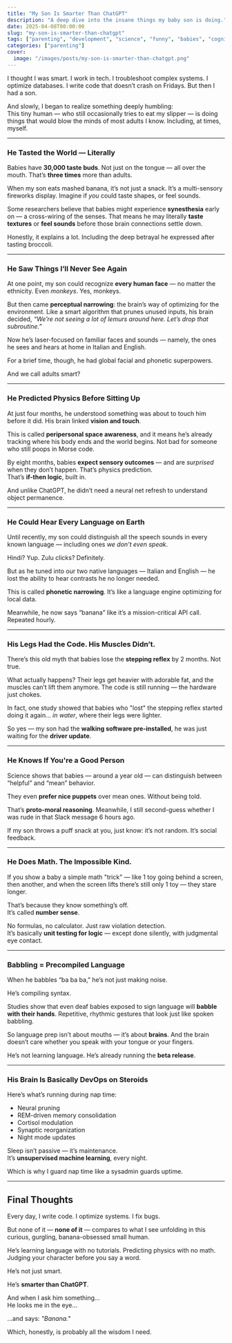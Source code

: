 ```yaml
---
title: "My Son Is Smarter Than ChatGPT"
description: "A deep dive into the insane things my baby son is doing."
date: 2025-04-08T00:00:00
slug: "my-son-is-smarter-than-chatgpt"
tags: ["parenting", "development", "science", "funny", "babies", "cognition"]
categories: ["parenting"]
cover:
  image: "/images/posts/my-son-is-smarter-than-chatgpt.png"
---
```

I thought I was smart. I work in tech. I troubleshoot complex systems. I optimize databases. I write code that doesn’t crash on Fridays. But then I had a son.

And slowly, I began to realize something deeply humbling:  
This tiny human — who still occasionally tries to eat my slipper — is doing things that would blow the minds of most adults I know. Including, at times, myself.

---

### He Tasted the World — Literally

Babies have **30,000 taste buds**. Not just on the tongue — all over the mouth. That’s **three times** more than adults.

When my son eats mashed banana, it’s not just a snack. It’s a multi-sensory fireworks display. Imagine if *you* could taste shapes, or feel sounds.

Some researchers believe that babies might experience **synesthesia** early on — a cross-wiring of the senses. That means he may literally **taste textures** or **feel sounds** before those brain connections settle down.

Honestly, it explains a lot. Including the deep betrayal he expressed after tasting broccoli.

---

### He Saw Things I’ll Never See Again

At one point, my son could recognize **every human face** — no matter the ethnicity. Even *monkeys*. Yes, monkeys.

But then came **perceptual narrowing**: the brain’s way of optimizing for the environment. Like a smart algorithm that prunes unused inputs, his brain decided, *“We’re not seeing a lot of lemurs around here. Let’s drop that subroutine.”*

Now he’s laser-focused on familiar faces and sounds — namely, the ones he sees and hears at home in Italian and English.

For a brief time, though, he had global facial and phonetic superpowers.

And we call adults smart?

---

### He Predicted Physics Before Sitting Up

At just four months, he understood something was about to touch him before it did. His brain linked **vision and touch**.

This is called **peripersonal space awareness**, and it means he’s already tracking where his body ends and the world begins. Not bad for someone who still poops in Morse code.

By eight months, babies **expect sensory outcomes** — and are *surprised* when they don’t happen. That’s physics prediction.  
That’s **if-then logic**, built in.

And unlike ChatGPT, he didn’t need a neural net refresh to understand object permanence.

---

### He Could Hear Every Language on Earth

Until recently, my son could distinguish all the speech sounds in every known language — including ones *we don’t even speak*.

Hindi? Yup. Zulu clicks? Definitely.

But as he tuned into our two native languages — Italian and English — he lost the ability to hear contrasts he no longer needed.

This is called **phonetic narrowing**. It’s like a language engine optimizing for local data.

Meanwhile, he now says “banana” like it’s a mission-critical API call. Repeated hourly.

---

### His Legs Had the Code. His Muscles Didn’t.

There’s this old myth that babies lose the **stepping reflex** by 2 months. Not true.

What actually happens? Their legs get heavier with adorable fat, and the muscles can’t lift them anymore. The code is still running — the hardware just chokes.

In fact, one study showed that babies who "lost" the stepping reflex started doing it again… *in water*, where their legs were lighter.

So yes — my son had the **walking software pre-installed**, he was just waiting for the **driver update**.

---

### He Knows If You're a Good Person

Science shows that babies — around a year old — can distinguish between “helpful” and “mean” behavior.

They even **prefer nice puppets** over mean ones. Without being told.

That’s **proto-moral reasoning**. Meanwhile, I still second-guess whether I was rude in that Slack message 6 hours ago.

If my son throws a puff snack at you, just know: it’s not random. It’s social feedback.

---

### He Does Math. The Impossible Kind.

If you show a baby a simple math "trick" — like 1 toy going behind a screen, then another, and when the screen lifts there’s still only 1 toy — they stare longer.

That’s because they know something’s off.  
It’s called **number sense**.

No formulas, no calculator. Just raw violation detection.  
It’s basically **unit testing for logic** — except done silently, with judgmental eye contact.

---

### Babbling = Precompiled Language

When he babbles “ba ba ba,” he’s not just making noise.

He’s compiling syntax.

Studies show that even deaf babies exposed to sign language will **babble with their hands**. Repetitive, rhythmic gestures that look just like spoken babbling.

So language prep isn’t about mouths — it’s about **brains**. And the brain doesn’t care whether you speak with your tongue or your fingers.

He’s not learning language. He’s already running the **beta release**.

---

### His Brain Is Basically DevOps on Steroids

Here’s what’s running during nap time:

- Neural pruning
- REM-driven memory consolidation
- Cortisol modulation
- Synaptic reorganization
- Night mode updates

Sleep isn’t passive — it’s maintenance.  
It’s **unsupervised machine learning**, every night.

Which is why I guard nap time like a sysadmin guards uptime.

---

## Final Thoughts

Every day, I write code. I optimize systems. I fix bugs.

But none of it — **none of it** — compares to what I see unfolding in this curious, gurgling, banana-obsessed small human.

He’s learning language with no tutorials. Predicting physics with no math. Judging your character before you say a word.

He’s not just smart.

He’s **smarter than ChatGPT**.

And when I ask him something…  
He looks me in the eye…

…and says: *"Banana."*

Which, honestly, is probably all the wisdom I need.